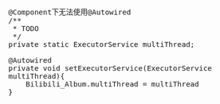 <span  style="font-family: Simsun,serif; font-size: 17px; ">

~~~
@Component下无法使用@Autowired
/**
 * TODO 
 */
private static ExecutorService multiThread;

@Autowired
private void setExecutorService(ExecutorService multiThread){
    Bilibili_Album.multiThread = multiThread
}
~~~

</span>